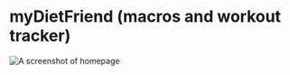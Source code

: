# myDietFriend (macros and workout tracker)
![A screenshot of homepage](assets/read-me-ss-unit2.png)
